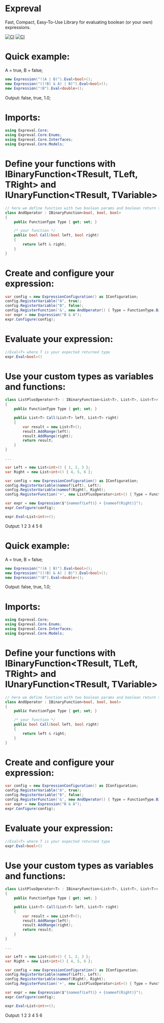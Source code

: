 # Expreval
Fast, Compact, Easy-To-Use Library for evaluating boolean (or your own) expressions.

[![CI](https://github.com/sh1ngekyo/Expreval/workflows/build/badge.svg
)](https://github.com/sh1ngekyo/Expreval/actions/workflows/build.yml)
[![CI](https://github.com/sh1ngekyo/Expreval/workflows/test/badge.svg
)](https://github.com/sh1ngekyo/Expreval/actions/workflows/test.yml)

# Quick example:

A = true, B = false; 
```csharp
new Expression("!(A | B)").Eval<bool>();
new Expression("((!B) & A) | B)").Eval<bool>();
new Expression("!B").Eval<double>();
```
Output: false, true, 1.0;

# Imports:
```csharp
using Expreval.Core;
using Expreval.Core.Enums;
using Expreval.Core.Interfaces;
using Expreval.Core.Models;
```

# Define your functions with IBinaryFunction<TResult, TLeft, TRight> and IUnaryFunction<TResult, TVariable>

```csharp
// here we define function with two boolean params and boolean return type
class AndOperator : IBinaryFunction<bool, bool, bool>
{
    public FunctionType Type { get; set; }

    /* your function */
    public bool Call(bool left, bool right)
    {
        return left & right;
    }
}
```

# Create and configure your expression:

```csharp
var config = new ExpressionConfiguration() as IConfiguration;
config.RegisterVariable("A", true);
config.RegisterVariable("B", false);
config.RegisterFunction('&', new AndOperator() { Type = FunctionType.Binary });
var expr = new Expression("B & A");
expr.Configure(config);
```

# Evaluate your expression:
```csharp
//Eval<T> where T is your expected returned type
expr.Eval<bool>()
```

# Use your custom types as variables and functions:

```csharp
class ListPlusOperator<T> : IBinaryFunction<List<T>, List<T>, List<T>>
{
    public FunctionType Type { get; set; }

    public List<T> Call(List<T> left, List<T> right)
    {
        var result = new List<T>();
        result.AddRange(left);
        result.AddRange(right);
        return result;
    }
}

...

var Left = new List<int>() { 1, 2, 3 };
var Right = new List<int>() { 4, 5, 6 };

var config = new ExpressionConfiguration() as IConfiguration;
config.RegisterVariable(nameof(Left), Left);
config.RegisterVariable(nameof(Right), Right);
config.RegisterFunction('+', new ListPlusOperator<int>() { Type = FunctionType.Binary });

var expr = new Expression($"{nameof(Left)} + {nameof(Right)}");
expr.Configure(config);

expr.Eval<List<int>>();
```
Output: 1 2 3 4 5 6

# Quick example:

A = true, B = false; 
```csharp
new Expression("!(A | B)").Eval<bool>();
new Expression("((!B) & A) | B)").Eval<bool>();
new Expression("!B").Eval<double>();
```
Output: false, true, 1.0;

# Imports:
```csharp
using Expreval.Core;
using Expreval.Core.Enums;
using Expreval.Core.Interfaces;
using Expreval.Core.Models;
```

# Define your functions with IBinaryFunction<TResult, TLeft, TRight> and IUnaryFunction<TResult, TVariable>

```csharp
// here we define function with two boolean params and boolean return type
class AndOperator : IBinaryFunction<bool, bool, bool>
{
    public FunctionType Type { get; set; }

    /* your function */
    public bool Call(bool left, bool right)
    {
        return left & right;
    }
}
```

# Create and configure your expression:

```csharp
var config = new ExpressionConfiguration() as IConfiguration;
config.RegisterVariable("A", true);
config.RegisterVariable("B", false);
config.RegisterFunction('&', new AndOperator() { Type = FunctionType.Binary });
var expr = new Expression("B & A");
expr.Configure(config);
```

# Evaluate your expression:
```csharp
//Eval<T> where T is your expected returned type
expr.Eval<bool>()
```

# Use your custom types as variables and functions:

```csharp
class ListPlusOperator<T> : IBinaryFunction<List<T>, List<T>, List<T>>
{
    public FunctionType Type { get; set; }

    public List<T> Call(List<T> left, List<T> right)
    {
        var result = new List<T>();
        result.AddRange(left);
        result.AddRange(right);
        return result;
    }
}

...

var Left = new List<int>() { 1, 2, 3 };
var Right = new List<int>() { 4, 5, 6 };

var config = new ExpressionConfiguration() as IConfiguration;
config.RegisterVariable(nameof(Left), Left);
config.RegisterVariable(nameof(Right), Right);
config.RegisterFunction('+', new ListPlusOperator<int>() { Type = FunctionType.Binary });

var expr = new Expression($"{nameof(Left)} + {nameof(Right)}");
expr.Configure(config);

expr.Eval<List<int>>();
```
Output: 1 2 3 4 5 6